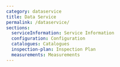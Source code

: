 ```yaml
---
category: dataservice
title: Data Service
permalink: /dataservice/
sections:
  serviceInformation: Service Information
  configuration: Configuration
  catalogues: Catalogues
  inspection-plan: Inspection Plan
  measurements: Measurements
---
```

